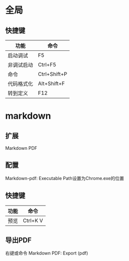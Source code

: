 # 全局
## 快捷键
|功能|命令|
|-----|-----|
|启动调试|F5|
|非调试启动|Ctrl+F5|
|命令|Ctrl+Shift+P|
|代码格式化|Alt+Shift+F|
|转到定义|F12|
# markdown
## 扩展
Markdown PDF
## 配置
Markdown-pdf: Executable Path设置为Chrome.exe的位置
## 快捷键
|功能|命令|
|-----|-----|
|预览|Ctrl+K V|
## 导出PDF
右键或命令 Markdown PDF: Export (pdf)